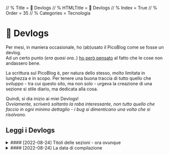// % Title = 💾 Devlogs
// % HTMLTitle = <span class="twa twa-floppy-disk"><span>💾</span></span> Devlogs
// % Index = True
// % Order = 35
// % Categories = Tecnologia

# <span class="twa twa-floppy-disk"><span>💾</span></span> Devlogs

Per mesi, in maniera occasionale, ho (ab)usato il PicoBlog come se fosse un devlog.  
Ad un certo punto (_era quasi ora.._) [ho però pensato](./PicoBlog.html#-2022-08-23-Devlogs) al fatto che le cose non andassero bene.

La scrittura sul PicoBlog è, per natura dello stesso, molto limitata in lunghezza e in scopo. Per tenere una buona traccia di tutto quello che sviluppo - tra cui questo sito, ma non solo - urgeva la creazione di una sezione si stile diario, ma dedicata alla cosa.

Quindi, si dia inizio ai miei Devlogs!  
_Ovviamente, scriverò soltanto la roba interessante, non tutto quello che faccio in ogni minimo dettaglio - i bug si dimenticano una volta che si risolvono._

## Leggi i Devlogs

<div markdown="1" class="BorderBoxContainer">

<details markdown="1"><summary>
#### [2022-08-24] Titoli delle sezioni - ora ovunque </summary>
-> #sitoctt

**Una delle caratteristiche** delle pagine di questo sito, anche quelle di blog - cosa che, riconosco, non si vede tutti i giorni, se non su Wikipedia (_che un blog non è_) - è **il menu con i titoli** delle sezioni della pagina.  
Su pagine con tanto e tanto contenuto è qualcosa di ottimo, perché **permette** a chi legge **di** saltare rapidamente tra diverse zone del testo, per poter **trovare al volo determinate informazioni**.

Il mio generatore di siti statici genera i menu con i titoli guardando (_appunto, direi_) i titoli (heading), presenti nel testo, quindi: _se quelli non ci sono, il menu non si riempie_.

Ecco, _io non so per quale assurdo motivo_, ma fino ad ora **ho tenuto senza titoli magici alcune pagine** (in particolare, quella del [PicoBlog](./PicoBlog.html)) che hanno contenuti divisi in sezioni collassabili.

È vero che, grazie ai collassabili (creati con il grazioso tag `<details>`), queste pagine sono facilmente scorrevoli, visto che a tutti gli effetti le stesse diventano un menu... ma, senza i titoli fatti per bene, è **impossibile linkare a sezioni** specifiche!  
Eh già, perché l'injecting dell'attributo `id` da parte di staticoso va, giustamente, a braccetto con la ricerca degli heading.

Un po' con il trova e sostituisci del mio editor di testo, e un po' a manina, **ho fatto questa sistemazione** nelle _2_ pagine in cui dovevo. Ora, anche per quelle, ho la possibilità di **creare** dei **link di rimando alle sezioni** che voglio.
</details>

<details markdown="1"><summary>
#### [2022-08-24] La data di compilazione </summary>
-> #staticoso #sitoctt

È una cosina semplice, quella che ho fatto ieri (e che solo oggi ho tempo di scrivere), ma può secondo me avere **grandi implicazioni**: ho aggiunto a **staticoso** la possibilità di scrivere nell'HTML **il momento** (data e ora) **in cui** il programma **ha compilato** ogni pagina, che posso sfruttare aggiungendo la macro `\[staticoso:BuildTime]` dove preferisco.

Ritengo sia qualcosa di utile almeno per il **sitoctt**: mi fa più che piacere che il sito possa venire archiviato e distribuito parallelamente ai miei server - se non fosse stato così, non avrei scelto con tale convinzione la licenza **CC BY-SA** - però potrebbero sorgere problemi in caso venissero fatti circolare backup obsoleti _che non mettono in chiaro di esserlo_.

Nel tempo, **il sito** inevitabilmente **subisce modifiche**. Alcune sono semplici aggiunte, e in quei casi un archivio obsoleto del sito avrà banalmente cose in meno; altre volte, si tratta di rettifiche.  
Data la possibilità di quest'ultimo tipo di aggiornamenti, **è bene che chi legga una copia** del sito **possa** eventualmente **accorgersi** del fatto **che la stessa sia vecchia** (ad esempio, di una settimana o più, considerando la frequenza con cui di solito aggiorno il sito).

**Revisioni** ai miei vecchi contenuti **possono avvenire** per diversi fattori: magari ritengo giusto aggiornarli perché non più in linea con qualche verità oggettiva, oppure con le mie opinioni personali.  
Non che le versioni precedenti debbano per forza sparire - la cronologia di Git sta bene dove sta - ma il punto è che **le edizioni antiche del sitocto devono specificarlo bene**, **per evitare** di indurre una qualsiasi persona in **confusione**.

E quindi, alla fine, ecco che **ora ho la data di compilazione al piè di** ogni **pagina**.  
_O almeno, così è al momento in cui scrivo_. Non è mica da escludere che lo stile del mio sito possa cambiare prima o poi, e con esso anche il posizionamento della mia bella riga di testo! 😬️
</details>

</div>
